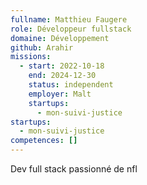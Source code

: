 ```yaml
---
fullname: Matthieu Faugere
role: Développeur fullstack
domaine: Développement
github: Arahir
missions:
  - start: 2022-10-18
    end: 2024-12-30
    status: independent
    employer: Malt
    startups:
      - mon-suivi-justice
startups:
  - mon-suivi-justice
competences: []
---
```

Dev full stack passionné de nfl